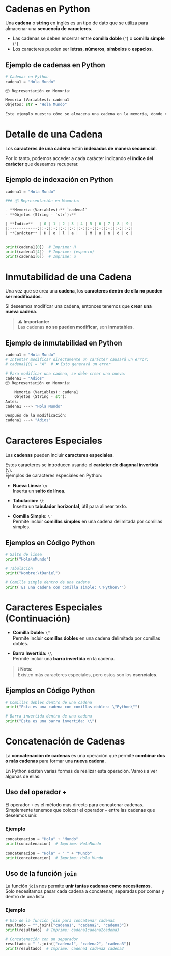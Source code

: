 # Cadenas en Python

Una **cadena** o **string** en inglés es un tipo de dato que se utiliza para almacenar una **secuencia de caracteres**.

- Las cadenas se deben encerrar entre **comilla doble** (`"`) o **comilla simple** (`'`).
- Los caracteres pueden ser **letras**, **números**, **símbolos** o **espacios**.

## Ejemplo de cadenas en Python

```python
# Cadenas en Python
cadena1 = "Hola Mundo"

📦 Representación en Memoria:

Memoria (Variables): cadena1
Objetos: str ➔ "Hola Mundo"

Este ejemplo muestra cómo se almacena una cadena en la memoria, donde cadena1 hace referencia a un objeto de tipo str que contiene el texto "Hola Mundo".
```

# Detalle de una Cadena

Los **caracteres de una cadena** están **indexados de manera secuencial**.

Por lo tanto, podemos acceder a cada carácter indicando el **índice del carácter** que deseamos recuperar.

## Ejemplo de indexación en Python

```python
cadena1 = "Hola Mundo"

### 📦 Representación en Memoria:

- **Memoria (Variables):** `cadena1`
- **Objetos (String - `str`):**

| **Índice**   | 0 | 1 | 2 | 3 | 4 | 5 | 6 | 7 | 8 | 9 |
|:------------:|:-:|:-:|:-:|:-:|:-:|:-:|:-:|:-:|:-:|:-:|
| **Carácter** | H | o | l | a |   | M | u | n | d | o |


print(cadena1[0])  # Imprime: H
print(cadena1[4])  # Imprime: (espacio)
print(cadena1[6])  # Imprime: u
```

# Inmutabilidad de una Cadena

Una vez que se crea una **cadena**, los **caracteres dentro de ella no pueden ser modificados**.

Si deseamos modificar una cadena, entonces tenemos que **crear una nueva cadena**.

> ⚠️ **Importante:**  
> Las cadenas **no se pueden modificar**, son **inmutables**.

## Ejemplo de inmutabilidad en Python

```python
cadena1 = "Hola Mundo"
# Intentar modificar directamente un carácter causará un error:
# cadena1[0] = "A"  # ❌ Esto generará un error

# Para modificar una cadena, se debe crear una nueva:
cadena1 = "Adios"
📦 Representación en Memoria:

    Memoria (Variables): cadena1
    Objetos (String - str):
Antes:
cadena1 ---> "Hola Mundo"

Después de la modificación:
cadena1 ---> "Adios"
```

# Caracteres Especiales

Las **cadenas** pueden incluir **caracteres especiales**.

Estos caracteres se introducen usando el **carácter de diagonal invertida** (`\`).  
Ejemplos de caracteres especiales en Python:

- **Nueva Línea:** `\n`  
  Inserta un **salto de línea**.

- **Tabulación:** `\t`  
  Inserta un **tabulador horizontal**, útil para alinear texto.

- **Comilla Simple:** `\'`  
  Permite incluir **comillas simples** en una cadena delimitada por comillas simples.

## Ejemplos en Código Python

```python
# Salto de línea
print("Hola\nMundo")

# Tabulación
print("Nombre:\tDaniel")

# Comilla simple dentro de una cadena
print('Es una cadena con comilla simple: \'Python\'')
```

# Caracteres Especiales (Continuación)

- **Comilla Doble:** `\"`  
  Permite incluir **comillas dobles** en una cadena delimitada por comillas dobles.

- **Barra Invertida:** `\\`  
  Permite incluir una **barra invertida** en la cadena.

> ℹ️ **Nota:**  
> Existen más caracteres especiales, pero estos son los **esenciales**.

## Ejemplos en Código Python

```python
# Comillas dobles dentro de una cadena
print("Esta es una cadena con comillas dobles: \"Python\"")

# Barra invertida dentro de una cadena
print("Esta es una barra invertida: \\")
```

# Concatenación de Cadenas

La **concatenación de cadenas** es una operación que permite **combinar dos o más cadenas** para formar una **nueva cadena**.

En Python existen varias formas de realizar esta operación. Vamos a ver algunas de ellas:

## Uso del operador `+`

El operador `+` es el método más directo para concatenar cadenas.  
Simplemente tenemos que colocar el operador `+` entre las cadenas que deseamos unir.

### Ejemplo

```python
concatenacion = "Hola" + "Mundo"
print(concatenacion)  # Imprime: HolaMundo

concatenacion = "Hola" + " " + "Mundo"
print(concatenacion)  # Imprime: Hola Mundo
```

## Uso de la función `join`

La función `join` nos permite **unir tantas cadenas como necesitemos**.  
Solo necesitamos pasar cada cadena a concatenar, separadas por comas y dentro de una lista.

### Ejemplo

```python
# Uso de la función join para concatenar cadenas
resultado = "".join(["cadena1", "cadena2", "cadena3"])
print(resultado)  # Imprime: cadena1cadena2cadena3

# Concatenación con un separador
resultado = " ".join(["cadena1", "cadena2", "cadena3"])
print(resultado)  # Imprime: cadena1 cadena2 cadena3
